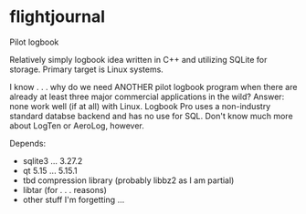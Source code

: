 # flightjournal
Pilot logbook

Relatively simply logbook idea written in C++ and utilizing SQLite for storage. Primary target is Linux systems.

I know . . . why do we need ANOTHER pilot logbook program when there are already at least three major commercial applications in the wild? Answer: none work well (if at all) with Linux. Logbook Pro uses a non-industry standard databse backend and has no use for SQL. Don't know much more about LogTen or AeroLog, however.

Depends:
 - sqlite3 ... 3.27.2
 - qt 5.15 ... 5.15.1
 - tbd compression library (probably libbz2 as I am partial)
 - libtar (for . . . reasons)
 - other stuff I'm forgetting ...

